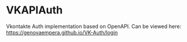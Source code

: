 # VKAPIAuth

Vkontakte Auth implementation based on OpenAPI. Can be viewed here: https://genovaempera.github.io/VK-Auth/login
